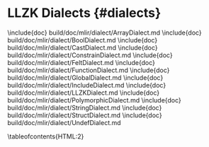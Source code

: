 # LLZK Dialects {#dialects}

\include{doc} build/doc/mlir/dialect/ArrayDialect.md
\include{doc} build/doc/mlir/dialect/BoolDialect.md
\include{doc} build/doc/mlir/dialect/CastDialect.md
\include{doc} build/doc/mlir/dialect/ConstrainDialect.md
\include{doc} build/doc/mlir/dialect/FeltDialect.md
\include{doc} build/doc/mlir/dialect/FunctionDialect.md
\include{doc} build/doc/mlir/dialect/GlobalDialect.md
\include{doc} build/doc/mlir/dialect/IncludeDialect.md
\include{doc} build/doc/mlir/dialect/LLZKDialect.md
\include{doc} build/doc/mlir/dialect/PolymorphicDialect.md
\include{doc} build/doc/mlir/dialect/StringDialect.md
\include{doc} build/doc/mlir/dialect/StructDialect.md
\include{doc} build/doc/mlir/dialect/UndefDialect.md

<!-- Overrides the included TOCs to be limited to a depth level of 2. This prevents
a few issues, one being that the TOC looked too messy, and the other being that
<tt> tags were being displayed there (for operation names) verbatim, which is ugly. -->
\tableofcontents{HTML:2}